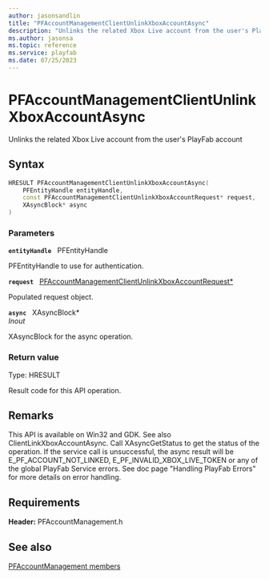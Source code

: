 ```yaml
---
author: jasonsandlin
title: "PFAccountManagementClientUnlinkXboxAccountAsync"
description: "Unlinks the related Xbox Live account from the user's PlayFab account"
ms.author: jasonsa
ms.topic: reference
ms.service: playfab
ms.date: 07/25/2023
---
```


# PFAccountManagementClientUnlinkXboxAccountAsync  

Unlinks the related Xbox Live account from the user's PlayFab account  

## Syntax  
  
```cpp
HRESULT PFAccountManagementClientUnlinkXboxAccountAsync(  
    PFEntityHandle entityHandle,  
    const PFAccountManagementClientUnlinkXboxAccountRequest* request,  
    XAsyncBlock* async  
)  
```  
  
### Parameters  
  
**`entityHandle`** &nbsp; PFEntityHandle  
  
PFEntityHandle to use for authentication.  
  
**`request`** &nbsp; [PFAccountManagementClientUnlinkXboxAccountRequest*](../../pfaccountmanagementtypes/structs/pfaccountmanagementclientunlinkxboxaccountrequest.md)  
  
Populated request object.  
  
**`async`** &nbsp; XAsyncBlock*  
*_Inout_*  
  
XAsyncBlock for the async operation.  
  
  
### Return value
Type: HRESULT
  
Result code for this API operation.
  
## Remarks  
  
This API is available on Win32 and GDK. See also ClientLinkXboxAccountAsync. Call XAsyncGetStatus to get the status of the operation. If the service call is unsuccessful, the async result will be E_PF_ACCOUNT_NOT_LINKED, E_PF_INVALID_XBOX_LIVE_TOKEN or any of the global PlayFab Service errors. See doc page "Handling PlayFab Errors" for more details on error handling.
  
## Requirements  
  
**Header:** PFAccountManagement.h
  
## See also  
[PFAccountManagement members](../pfaccountmanagement_members.md)  

  
  
